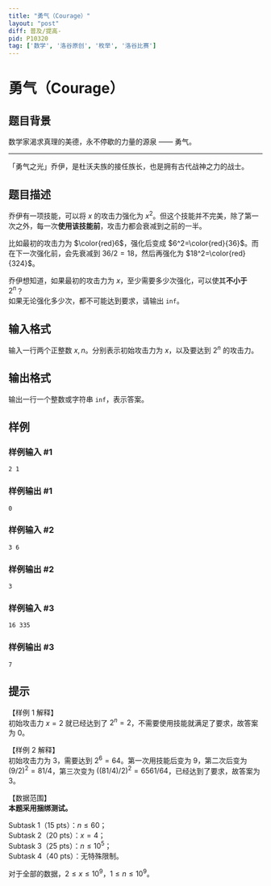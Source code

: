 ```yaml
---
title: "勇气（Courage）"
layout: "post"
diff: 普及/提高-
pid: P10320
tag: ['数学', '洛谷原创', '枚举', '洛谷比赛']
---
```

# 勇气（Courage）
## 题目背景

数学家渴求真理的美德，永不停歇的力量的源泉 —— 勇气。
****
「勇气之光」乔伊，是杜沃夫族的接任族长，也是拥有古代战神之力的战士。
## 题目描述

乔伊有一项技能，可以将 $x$ 的攻击力强化为 $x^2$。但这个技能并不完美，除了第一次之外，每一次**使用该技能前**，攻击力都会衰减到之前的一半。

比如最初的攻击力为 $\color{red}6$，强化后变成 $6^2=\color{red}{36}$。而在下一次强化前，会先衰减到 $36/2=18$，然后再强化为 $18^2=\color{red}{324}$。

乔伊想知道，如果最初的攻击力为 $x$，至少需要多少次强化，可以使其**不小于** $2^n$？  
如果无论强化多少次，都不可能达到要求，请输出 `inf`。
## 输入格式

输入一行两个正整数 $x,n$。分别表示初始攻击力为 $x$，以及要达到 $2^n$ 的攻击力。
## 输出格式

输出一行一个整数或字符串 `inf`，表示答案。
## 样例

### 样例输入 #1
```
2 1
```
### 样例输出 #1
```
0
```
### 样例输入 #2
```
3 6
```
### 样例输出 #2
```
3
```
### 样例输入 #3
```
16 335
```
### 样例输出 #3
```
7
```
## 提示

【样例 $1$ 解释】  
初始攻击力 $x=2$ 就已经达到了 $2^n=2$，不需要使用技能就满足了要求，故答案为 $0$。

【样例 $2$ 解释】  
初始攻击力为 $3$，需要达到 $2^6=64$。第一次用技能后变为 $9$，第二次后变为 $(9/2)^2=81/4$，第三次变为 $((81/4)/2)^2=6561/64$，已经达到了要求，故答案为 $3$。

【数据范围】  
**本题采用捆绑测试。**  

Subtask 1（15 pts）：$n\le 60$；  
Subtask 2（20 pts）：$x=4$；  
Subtask 3（25 pts）：$n\le 10^5$；  
Subtask 4（40 pts）：无特殊限制。

对于全部的数据，$2\le x\le 10^9$，$1\le n \le 10^9$。
